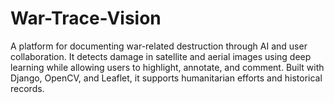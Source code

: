 # War-Trace-Vision
A platform for documenting war-related destruction through AI and user collaboration. It detects damage in satellite and aerial images using deep learning while allowing users to highlight, annotate, and comment. Built with Django, OpenCV, and Leaflet, it supports humanitarian efforts and historical records.
